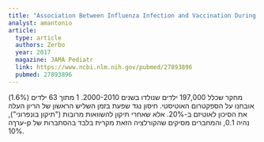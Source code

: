 ```yaml
---
title: "Association Between Influenza Infection and Vaccination During Pregnancy and Risk of Autism Spectrum Disorder"
analyst: amantonio
article:
  type: article
  authors: Zerbo
  year: 2017
  magazine: JAMA Pediatr
  link: https://www.ncbi.nlm.nih.gov/pubmed/27893896
  pubmed: 27893896
---
```


מחקר שכלל 197,000 ילדים שנולדו בשנים 2000-2010. 1 מתוך 63 ילדים (1.6%) אובחנו על הספקטרום האוטיסטי.
חיסון נגד שפעת בזמן השליש הראשון של הריון העלה את הסיכון לאוטיזם ב-20%. אלא שאחרי תיקון להשוואות מרובות ("תיקון בונפרוני"), ערךה-p נהיה 0.1, והמחברים מסיקים שהקורלציה הזאת מקרית בלבד בהסתברות של 10%.
